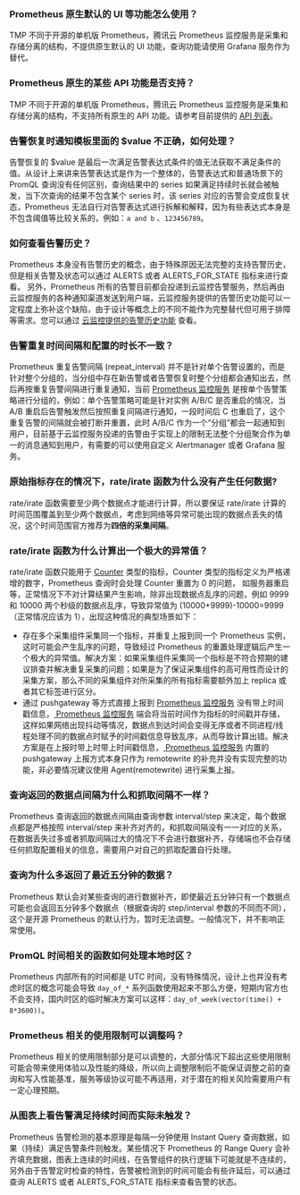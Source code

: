 
### Prometheus 原生默认的 UI 等功能怎么使用？
TMP 不同于开源的单机版 Prometheus，腾讯云 Prometheus 监控服务是采集和存储分离的结构，不提供原生默认的 UI 功能，查询功能请使用 Grafana 服务作为替代。
	 
### Prometheus 原生的某些 API 功能是否支持？
TMP 不同于开源的单机版 Prometheus，腾讯云 Prometheus 监控服务是采集和存储分离的结构，不支持所有原生的 API  功能。请参考目前提供的 [API 列表](https://cloud.tencent.com/document/product/1416/56024)。
	 
### 告警恢复时通知模板里面的 $value 不正确，如何处理？
告警恢复的 $value 是最后一次满足告警表达式条件的值无法获取不满足条件的值。从设计上来讲来告警表达式是作为一个整体的，告警表达式和普通场景下的 PromQL 查询没有任何区别，查询结果中的 series 如果满足持续时长就会被触发，当下次查询的结果不包含某个 series 时，该 series 对应的告警会变成恢复状态，Prometheus 无法自行对告警表达式进行拆解和解释，因为有些表达式本身是不包含阈值等比较关系的，例如：`a and b` 、`123456789`。
	 
### 如何查看告警历史？
Prometheus 本身没有告警历史的概念，由于特殊原因无法完整的支持告警历史，但是相关告警及状态可以通过 ALERTS 或者 ALERTS_FOR_STATE 指标来进行查看。
另外，Prometheus 所有的告警目前都会投递到云监控告警服务，然后再由云监控服务的各种通知渠道发送到用户端，云监控服务提供的告警历史功能可以一定程度上弥补这个缺陷，由于设计等概念上的不同不能作为完整替代但可用于排障等需求。您可以通过 [云监控提供的告警历史功能](https://console.cloud.tencent.com/monitor/alarm2/history) 查看。
	 
### 告警重复时间间隔和配置的时长不一致？
Prometheus 重复告警间隔 (repeat_interval) 并不是针对单个告警设置的，而是针对整个分组的，当分组中存在新告警或者告警恢复时整个分组都会通知出去，然后再按重复告警间隔进行重复通知，当前 [Prometheus 监控服务](https://cloud.tencent.com/product/tmp) 是按单个告警策略进行分组的，例如：单个告警策略可能是针对实例 A/B/C 是否重启的情况，当 A/B 重启后告警触发然后按照重复间隔进行通知，一段时间后 C 也重启了，这个重复告警的间隔就会被打断并重置，此时 A/B/C 作为一个“分组”都会一起通知到用户，目前基于云监控服务投递的告警由于实现上的限制无法整个分组聚合作为单一的消息通知到用户，有需要的可以使用自定义 Alertmanager 或者 Grafana 服务。
	 
	 
### 原始指标存在的情况下，rate/irate 函数为什么没有产生任何数据?
rate/irate 函数需要至少两个数据点才能进行计算，所以要保证 rate/irate 计算的时间范围覆盖到至少两个数据点，考虑到网络等异常可能出现的数据点丢失的情况，这个时间范围官方推荐为**四倍的采集间隔**。
	 
	 
### rate/irate 函数为什么计算出一个极大的异常值？
rate/irate 函数只能用于 [Counter](https://prometheus.io/docs/concepts/metric_types/#counter) 类型的指标，Counter 类型的指标定义为严格递增的数字，Prometheus 查询时会处理 Counter 重置为 0 的问题， 如服务器重启等，正常情况下不对计算结果产生影响，除非出现数据点乱序的问题，例如 9999 和 10000 两个秒级的数据点乱序，导致异常值为 (10000+9999)-10000=9999（正常情况应该为 1），出现这种情况的典型场景如下：
   - 存在多个采集组件采集同一个指标，并重复上报到同一个 Prometheus 实例，这时可能会产生乱序的问题，导致经过 Prometheus 的重置处理逻辑后产生一个极大的异常值。解决方案：如果采集组件采集同一个指标是不符合预期的建议排查并解决重复采集的问题；如果是为了保证采集组件的高可用性而设计的采集方案，那么不同的采集组件对所采集的所有指标需要额外加上 replica 或者其它标签进行区分。
   - 通过 pushgateway 等方式直接上报到 [ Prometheus 监控服务](https://cloud.tencent.com/product/tmp) 没有带上时间戳信息，[ Prometheus 监控服务](https://cloud.tencent.com/product/tmp) 端会将当前时间作为指标的时间戳并存储，这样如果网络出现抖动等情况，数据点到达时间会变得无序或者不同进程/线程处理不同的数据点时赋予的时间戳信息导致乱序，从而导致计算出错。解决方案是在上报时带上时带上时间戳信息，[ Prometheus 监控服务](https://cloud.tencent.com/product/tmp) 内置的 pushgateway 上报方式本身只作为 remotewrite 的补充并没有实现完整的功能，非必要情况建议使用 Agent(remotewrite) 进行采集上报。
 
###  查询返回的数据点间隔为什么和抓取间隔不一样？
 Prometheus 查询返回的数据点间隔由查询参数 interval/step 来决定，每个数据点都是严格按照 interval/step 来补齐对齐的，和抓取间隔没有一一对应的关系，在数据丢失过多或者抓取间隔过大的情况下不会进行数据补齐，存储端也不会存储任何抓取配置相关的信息，需要用户对自己的抓取配置自行处理。
	 
### 查询为什么多返回了最近五分钟的数据？
Prometheus 默认会对某些查询的进行数据补齐，即使最近五分钟只有一个数据点可能也会返回五分钟多个数据点（根据查询的 step/interval 参数的不同而不同），这个是开源 Prometheus 的默认行为，暂时无法调整。一般情况下，并不影响正常使用。
	 
### PromQL 时间相关的函数如何处理本地时区？
 Prometheus 内部所有的时间都是 UTC 时间，没有特殊情况，设计上也并没有考虑时区的概念可能会导致 `day_of_*` 系列函数使用起来不那么方便，短期内官方也不会支持，国内时区的临时解决方案可以这样：`day_of_week(vector(time() + 8*3600))`。
		
### Prometheus 相关的使用限制可以调整吗？
Prometheus 相关的使用限制部分是可以调整的，大部分情况下超出这些使用限制可能会带来使用体验以及性能的降级，所以向上调整限制后不能保证调整之前的查询和写入性能基准，服务等级协议可能不再适用，对于潜在的相关风险需要用户有一定心理预期。

### 从图表上看告警满足持续时间而实际未触发？
Prometheus 告警检测的基本原理是每隔一分钟使用 Instant Query 查询数据，如果（持续）满足告警条件则触发。某些情况下 Prometheus 的 Range Query 会补齐填充数据，图表上连续的时间线，在告警组件的执行逻辑下可能就是不连续的，另外由于告警定时检查的特性，告警被检测到的时间可能会有些许延后，可以通过查询 ALERTS 或者 ALERTS_FOR_STATE 指标来查看告警的状态。

